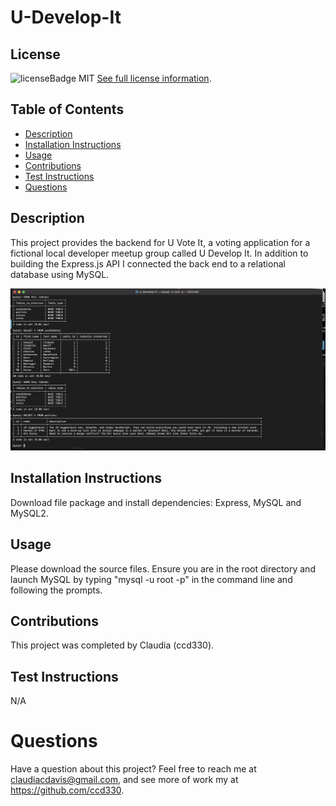 # U-Develop-It

  
  ## License
  ![licenseBadge](https://img.shields.io/badge/License-MIT-blue.svg)
  MIT
  [See full license information](https://opensource.org/licenses/MIT).
  

  ## Table of Contents
  * [Description](#description)
  * [Installation Instructions](#installation-instructions)
  * [Usage](#usage)
  * [Contributions](#contributions)
  * [Test Instructions](#test-instructions)
  * [Questions](#questions)

  ## Description
  This project provides the backend for U Vote It, a voting application for a fictional local developer meetup group called U Develop It. In addition to building the Express.js API I connected the back end to a relational database using MySQL.
  
  <img src="https://github.com/ccd330/u-develop-it/blob/main/demo.png" />

  ## Installation Instructions
  Download file package and install dependencies: Express, MySQL and MySQL2.

  ## Usage
  Please download the source files. Ensure you are in the root directory and launch MySQL by typing "mysql -u root -p" in the command line and following the prompts.

  ## Contributions
  This project was completed by Claudia (ccd330).

  ## Test Instructions
  N/A

  # Questions
  Have a question about this project? Feel free to reach me at claudiacdavis@gmail.com, and see more of work my at https://github.com/ccd330.
